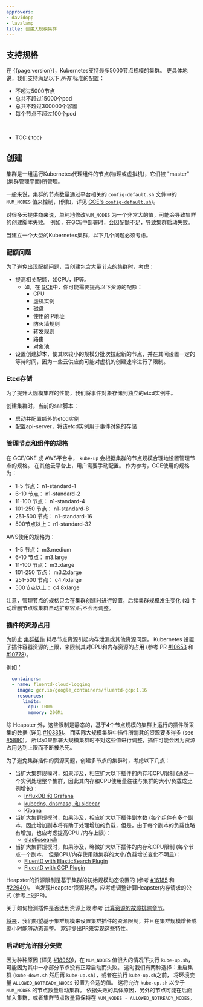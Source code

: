 ```yaml
---
approvers:
- davidopp
- lavalamp
title: 创建大规模集群
---
```


## 支持规格

在 {{page.version}}，Kubernetes支持最多5000节点规模的集群。 更具体地说，我们支持满足以下 *所有* 标准的配置：

* 不超过5000节点
* 总共不超过15000个pod
* 总共不超过300000个容器
* 每个节点不超过100个pod

<br>

* TOC
{:toc}

## 创建

集群是一组运行Kubernetes代理组件的节点(物理或虚拟机)，它们被 "master" (集群管理平面)所管理。

一般来说，集群的节点数量通过平台相关的 `config-default.sh` 文件中的 `NUM_NODES` 值来控制，(例如，详见 [GCE's `config-default.sh`](http://releases.k8s.io/{{page.githubbranch}}/cluster/gce/config-default.sh))。

对很多云提供商来说，单纯地修改`NUM_NODES` 为一个非常大的值，可能会导致集群的创建脚本失败。 例如，在GCE中部署时，会因配额不足，导致集群启动失败。

当建立一个大型的Kubernetes集群，以下几个问题必须考虑。

### 配额问题

为了避免出现配额问题，当创建包含大量节点的集群时，考虑：

* 提高相关配额，如CPU，IP等。
  * 如，在 [GCE](https://cloud.google.com/compute/docs/resource-quotas)中，你可能需要提高以下资源的配额：
    * CPU
    * 虚机实例
    * 磁盘
    * 使用的IP地址
    * 防火墙规则
    * 转发规则
    * 路由
    * 对象池
* 设置创建脚本，使其以较小的规模分批次拉起新的节点，并在其间设置一定的等待时间，因为一些云供应商可能对虚机的创建速率进行了限制。

### Etcd存储

为了提升大规模集群的性能，我们将事件对象存储到独立的etcd实例中。

创建集群时，当前的salt脚本：

* 启动并配置额外的etcd实例
* 配置api-server，将该etcd实例用于事件对象的存储

### 管理节点和组件的规格

在 GCE/GKE 或 AWS平台中， `kube-up` 会根据集群的节点规模合理地设置管理节点的规格。 在其他云平台上，用户需要手动配置。 作为参考，GCE使用的规格为：

* 1-5 节点： n1-standard-1
* 6-10 节点： n1-standard-2
* 11-100 节点： n1-standard-4
* 101-250 节点： n1-standard-8
* 251-500 节点： n1-standard-16
* 500节点以上： n1-standard-32

AWS使用的规格为：

* 1-5 节点： m3.medium
* 6-10 节点： m3.large
* 11-100 节点： m3.xlarge
* 101-250 节点： m3.2xlarge
* 251-500 节点： c4.4xlarge
* 500节点以上： c4.8xlarge

注意，管理节点的规格只会在集群创建时进行设置，后续集群规模发生变化 (如 手动增删节点或集群自动扩缩容)后不会再调整。

### 插件的资源占用

为防止 [集群插件](https://releases.k8s.io/{{page.githubbranch}}/cluster/addons) 耗尽节点资源引起内存泄漏或其他资源问题， Kubernetes 设置了插件容器资源的上限，来限制其对CPU和内存资源的占用 (参考 PR [#10653](http://pr.k8s.io/10653/files) 和 [#10778](http://pr.k8s.io/10778/files))。

例如：

```yaml
  containers:
  - name: fluentd-cloud-logging
    image: gcr.io/google_containers/fluentd-gcp:1.16
    resources:
      limits:
        cpu: 100m
        memory: 200Mi
```

除 Heapster 外，这些限制是静态的，基于4个节点规模的集群上运行的插件所采集的数据 (详见 [#10335](http://issue.k8s.io/10335#issuecomment-117861225))。 而实际大规模集群中插件所消耗的资源要多得多 (see [#5880](http://issue.k8s.io/5880#issuecomment-113984085))。 所以如果部署大规模集群时不对这些值进行调整，插件可能会因为资源占用达到上限而不断被杀死。

为了避免集群插件的资源问题，创建多节点的集群时，考虑以下几点：

* 当扩大集群规模时，如果涉及，相应扩大以下插件的内存和CPU限制 (通过一个实例处理整个集群，因此其内存和CPU使用量往往与集群的大小/负载成比例增长)：
  * [InfluxDB 和 Grafana](http://releases.k8s.io/{{page.githubbranch}}/cluster/addons/cluster-monitoring/influxdb/influxdb-grafana-controller.yaml)
  * [kubedns, dnsmasq, 和 sidecar](http://releases.k8s.io/{{page.githubbranch}}/cluster/addons/dns/kubedns-controller.yaml.in)
  * [Kibana](http://releases.k8s.io/{{page.githubbranch}}/cluster/addons/fluentd-elasticsearch/kibana-controller.yaml)
* 当扩大集群规模时，如果涉及，相应扩大以下插件副本数 (每个组件有多个副本，因此增加副本将有助于处理增加的负载，但是，由于每个副本的负载也略有增加，也应考虑提高CPU /内存上限)：
  * [elasticsearch](http://releases.k8s.io/{{page.githubbranch}}/cluster/addons/fluentd-elasticsearch/es-controller.yaml)
* 当扩大集群规模时，如果涉及，略微扩大以下插件的内存和CPU限制 (每个节点一个副本， 但是CPU/内存使用随集群的大小/负载增长变化不明显)：
  * [FluentD with ElasticSearch Plugin](http://releases.k8s.io/{{page.githubbranch}}/cluster/addons/fluentd-elasticsearch/fluentd-es-ds.yaml)
  * [FluentD with GCP Plugin](http://releases.k8s.io/{{page.githubbranch}}/cluster/addons/fluentd-gcp/fluentd-gcp-ds.yaml)

Heapster的资源限制是基于集群的初始规模动态设置的 (参考 [#16185](http://issue.k8s.io/16185)
和 [#22940](http://issue.k8s.io/22940))。 当发现Heapster资源耗尽，应考虑调整计算Heapster内存请求的公式 (参考上述PR)。

关于如何检测插件是否达到资源上限 参考 [计算资源的故障排除章节](/docs/concepts/configuration/manage-compute-resources-container/#troubleshooting)。

[将来](http://issue.k8s.io/13048)，我们期望基于集群规模来设置集群插件的资源限制，并且在集群规模增长或缩小时能够动态调整。
欢迎提出PR来实现这些特性。

### 启动时允许部分失败

因为种种原因 (详见 [#18969](https://github.com/kubernetes/kubernetes/issues/18969))，在 `NUM_NODES` 值很大的情况下执行
`kube-up.sh`， 可能因为其中一小部分节点没有正常启动而失败。
这时我们有两种选择：重启集群 (`kube-down.sh` 然后再 `kube-up.sh`），或者在执行 `kube-up.sh`之前，
将环境变量 `ALLOWED_NOTREADY_NODES` 设置为合适的值。 这将允许 `kube-up.sh` 以少于 `NUM_NODES` 的节点数量启动集群。 依据失败的具体原因，另外的节点可能在后面加入集群，或者集群节点数量将保持在 `NUM_NODES - ALLOWED_NOTREADY_NODES`。
